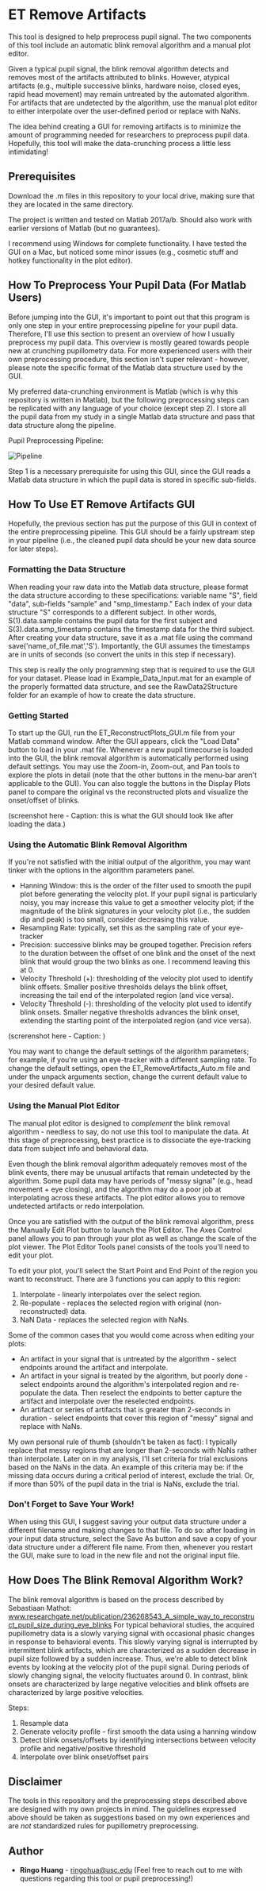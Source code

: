 # ET Remove Artifacts

This tool is designed to help preprocess pupil signal. The two components of this tool include an automatic blink removal algorithm and a manual plot editor.

Given a typical pupil signal, the blink removal algorithm detects and removes most of the artifacts attributed to blinks. However, atypical artifacts (e.g., multiple successive blinks, hardware noise, closed eyes, rapid head movement) may remain untreated by the automated algorithm. For artifacts that are undetected by the algorithm, use the manual plot editor to either interpolate over the user-defined period or replace with NaNs.

The idea behind creating a GUI for removing artifacts is to minimize the amount of programming needed for researchers to preprocess pupil data. Hopefully, this tool will make the data-crunching process a little less intimidating!

## Prerequisites

Download the .m files in this repository to your local drive, making sure that they are located in the same directory.

The project is written and tested on Matlab 2017a/b. Should also work with earlier versions of Matlab (but no guarantees).

I recommend using Windows for complete functionality. I have tested the GUI on a Mac, but noticed some minor issues (e.g., cosmetic stuff and hotkey functionality in the plot editor).

## How To Preprocess Your Pupil Data (For Matlab Users)

Before jumping into the GUI, it's important to point out that this program is only one step in your entire preprocessing pipeline for your pupil data. Therefore, I'll use this section to present an overview of how I usually preprocess my pupil data. This overview is mostly geared towards people new at crunching pupillometry data. For more experienced users with their own preprocessing procedure, this section isn't super relevant - however, please note the specific format of the Matlab data structure used by the GUI.

My preferred data-crunching environment is Matlab (which is why this repository is written in Matlab), but the following preprocessing steps can be replicated with any language of your choice (except step 2). I store all the pupil data from my study in a single Matlab data structure and pass that data structure along the pipeline.

Pupil Preprocessing Pipeline:

![Pipeline](/docs/preprocessing_pipeline.png?raw=true)


Step 1 is a necessary prerequisite for using this GUI, since the GUI reads a Matlab data structure in which the pupil data is stored in specific sub-fields.

## How To Use ET Remove Artifacts GUI

Hopefully, the previous section has put the purpose of this GUI in context of the entire preprocessing pipeline. This GUI should be a fairly upstream step in your pipeline (i.e., the cleaned pupil data should be your new data source for later steps).

### Formatting the Data Structure

When reading your raw data into the Matlab data structure, please format the data structure according to these specifications: variable name "S", field "data", sub-fields "sample" and "smp_timestamp." Each index of your data structure "S" corresponds to a different subject. In other words, S(1).data.sample contains the pupil data for the first subject and S(3).data.smp_timestamp contains the timestamp data for the third subject. After creating your data structure, save it as a .mat file using the command save('name_of_file.mat','S'). Importantly, the GUI assumes the timestamps are in units of seconds (so convert the units in this step if necessary).

This step is really the only programming step that is required to use the GUI for your dataset. Please load in Example_Data_Input.mat for an example of the properly formatted data structure, and see the RawData2Structure folder for an example of how to create the data structure.

### Getting Started

To start up the GUI, run the ET_ReconstructPlots_GUI.m file from your Matlab command window. After the GUI appears, click the "Load Data" button to load in your .mat file. Whenever a new pupil timecourse is loaded into the GUI, the blink removal algorithm is automatically performed using default settings. You may use the Zoom-in, Zoom-out, and Pan tools to explore the plots in detail (note that the other buttons in the menu-bar aren't applicable to the GUI). You can also toggle the buttons in the Display Plots panel to compare the original vs the reconstructed plots and visualize the onset/offset of blinks.

(screenshot here - Caption: this is what the GUI should look like after loading the data.)

### Using the Automatic Blink Removal Algorithm

If you're not satisfied with the initial output of the algorithm, you may want tinker with the options in the algorithm parameters panel. 

* Hanning Window: this is the order of the filter used to smooth the pupil plot before generating the velocity plot. If your pupil signal is particularly noisy, you may increase this value to get a smoother velocity plot; if the magnitude of the blink signatures in your velocity plot (i.e., the sudden dip and peak) is too small, consider decreasing this value.
* Resampling Rate: typically, set this as the sampling rate of your eye-tracker
* Precision: successive blinks may be grouped together. Precision refers to the duration between the offset of one blink and the onset of the next blink that would group the two blinks as one. I recommend leaving this at 0.
* Velocity Threshold (+): thresholding of the velocity plot used to identify blink offsets. Smaller positive thresholds delays the blink offset, increasing the tail end of the interpolated region (and vice versa).
* Velocity Threshold (-): thresholding of the velocity plot used to identify blink onsets. Smaller negative thresholds advances the blink onset, extending the starting point of the interpolated region (and vice versa).

(screrenshot here - Caption: )

You may want to change the default settings of the algorithm parameters; for example, if you're using an eye-tracker with a different sampling rate. To change the default settings, open the ET_RemoveArtifacts_Auto.m file and under the unpack arguments section, change the current default value to your desired default value.

### Using the Manual Plot Editor

The manual plot editor is designed to *complement* the blink removal algorithm - needless to say, do not use this tool to manipulate the data. At this stage of preprocessing, best practice is to dissociate the eye-tracking data from subject info and behavioral data.

Even though the blink removal algorithm adequately removes most of the blink events, there may be unusual artifacts that remain undetected by the algorithm. Some pupil data may have periods of "messy signal" (e.g., head movement + eye closing), and the algorithm may do a poor job at interpolating across these artifacts. The plot editor allows you to remove undetected artifacts or redo interpolation.

Once you are satisfied with the output of the blink removal algorithm, press the Manually Edit Plot button to launch the Plot Editor. The Axes Control panel allows you to pan through your plot as well as change the scale of the plot viewer. The Plot Editor Tools panel consists of the tools you'll need to edit your plot.

To edit your plot, you'll select the Start Point and End Point of the region you want to reconstruct. There are 3 functions you can apply to this region:
1. Interpolate - linearly interpolates over the select region.
2. Re-populate - replaces the selected region with original (non-reconstructed) data.
3. NaN Data - replaces the selected region with NaNs.

Some of the common cases that you would come across when editing your plots:
* An artifact in your signal that is untreated by the algorithm - select endpoints around the artifact and interpolate.
* An artifact in your signal is treated by the algorithm, but poorly done - select endpoints around the algorithm's interpolated region and re-populate the data. Then reselect the endpoints to better capture the artifact and interpolate over the reselected endpoints.
* An artifact or series of artifacts that is greater than 2-seconds in duration - select endpoints that cover this region of "messy" signal and replace with NaNs. 

My own personal rule of thumb (shouldn't be taken as fact): I typically replace that messy regions that are longer than 2-seconds with NaNs rather than interpolate. Later on in my analysis, I'll set criteria for trial exclusions based on the NaNs in the data. An example of this criteria may be: if the missing data occurs during a critical period of interest, exclude the trial. Or, if more than 50% of the pupil data in the trial is NaNs, exclude the trial.

### Don't Forget to Save Your Work!

When using this GUI, I suggest saving your output data structure under a different filename and making changes to that file. To do so: after loading in your input data structure, select the Save As button and save a copy of your data structure under a different file name. From then, whenever you restart the GUI, make sure to load in the new file and not the original input file.

## How Does The Blink Removal Algorithm Work?

The blink removal algorithm is based on the process described by Sebastiaan Mathot: www.researchgate.net/publication/236268543_A_simple_way_to_reconstruct_pupil_size_during_eye_blinks
For typical behavioral studies, the acquired pupillometry data is a slowly varying signal with occasional phasic changes in response to behavioral events. This slowly varying signal is interrupted by intermittent blink artifacts, which are characterized as a sudden decrease in pupil size followed by a sudden increase. Thus, we're able to detect blink events by looking at the velocity plot of the pupil signal. During periods of slowly changing signal, the velocity fluctuates around 0. In contrast, blink onsets are characterized by large negative velocities and blink offsets are characterized by large positive velocities. 

Steps:
   1. Resample data
   2. Generate velocity profile - first smooth the data using a hanning window
   3. Detect blink onsets/offsets by identifying intersections between velocity profile and negative/positive threshold
   4. Interpolate over blink onset/offset pairs

## Disclaimer

The tools in this repository and the preprocessing steps described above are designed with my own projects in mind. The guidelines expressed above should be taken as suggestions based on my own experiences and are *not* standardized rules for pupillometry preprocessing.

## Author

* **Ringo Huang** - ringohua@usc.edu (Feel free to reach out to me with questions regarding this tool or pupil preprocessing!)